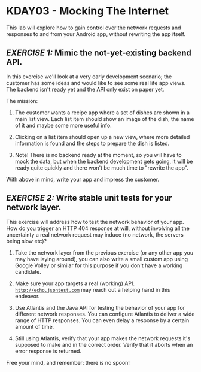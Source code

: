 # KDAY03 - Mocking The Internet

This lab will explore how to gain control over the network requests and responses to and from your Android app, without rewriting the app itself.

## *EXERCISE 1:* Mimic the not-yet-existing backend API.

In this exercise we'll look at a very early development scenario; the customer has some ideas and would like to see some real life app views. The backend isn't ready yet and the API only exist on paper yet.

The mission:

1. The customer wants a recipe app where a set of dishes are shown in a main list view. Each list item should show an image of the dish, the name of it and maybe some more useful info.

2. Clicking on a list item should open up a new view, where more detailed information is found and the steps to prepare the dish is listed.

3. Note! There is no backend ready at the moment, so you will have to mock the data, but when the backend development gets going, it will be ready quite quickly and there won't be much time to "rewrite the app".

With above in mind, write your app and impress the customer.

## *EXERCISE 2:* Write stable unit tests for your network layer.

This exercise will address how to test the network behavior of your app. How do you trigger an HTTP 404 response at will, without involving all the uncertainty a real network request may induce (no network, the servers being slow etc)?

1. Take the network layer from the previous exercise (or any other app you may have laying around), you can also write a small custom app using Google Volley or similar for this purpose if you don't have a working candidate.

2. Make sure your app targets a real (working) API. [`http://echo.jsontest.com`](http://echo.jsontest.com) may reach out a helping hand in this endeavor.

3. Use Atlantis and the Java API for testing the behavior of your app for different network responses. You can configure Atlantis to deliver a wide range of HTTP responses. You can even delay a response by a certain amount of time.

4. Still using Atlantis, verify that your app makes the network requests it's supposed to make and in the correct order. Verify that it aborts when an error response is returned.

Free your mind, and remember: there is no spoon!
